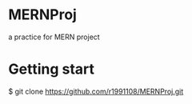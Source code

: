 # MERNProj
a practice for MERN project

# Getting start
$ git clone https://github.com/r1991108/MERNProj.git
